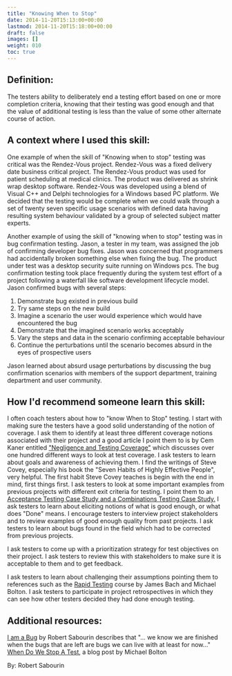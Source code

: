 ```yaml
---
title: "Knowing When to Stop"
date: 2014-11-20T15:13:00+00:00
lastmod: 2014-11-20T15:18:00+00:00
draft: false
images: []
weight: 010
toc: true
---
```


## Definition:

The testers ability to deliberately end a testing effort based on one or more completion criteria, knowing that their testing was good enough and that the value of additional testing is less than the value of some other alternate course of action.

## A context where I used this skill:

One example of when the skill of "Knowing when to stop" testing was critical was the Rendez-Vous project.
Rendez-Vous was a fixed delivery date business critical project.
The Rendez-Vous product was used for patient scheduling at medical clinics.
The product was delivered as shrink wrap desktop software.
Rendez-Vous was developed using a blend of Visual C++ and Delphi technologies for a Windows based PC platform.
We decided that the testing would be complete when we could walk through a set of twenty seven specific usage scenarios with defined data having resulting system behaviour validated by a group of selected subject matter experts.

Another example of using the skill of "knowing when to stop" testing was in bug confirmation testing.
Jason, a tester in my team, was assigned the job of confirming developer bug fixes.
Jason was concerned that programmers had accidentally broken something else when fixing the bug.
The product under test was a desktop security suite running on Windows pcs.
The bug confirmation testing took place frequently during the system test effort of a project following a waterfall like software development lifecycle model.
Jason confirmed bugs with several steps:

1. Demonstrate bug existed in previous build
2. Try same steps on the new build
3. Imagine a scenario the user would experience which would have encountered the bug
4. Demonstrate that the imagined scenario works acceptably
5. Vary the steps and data in the scenario confirming acceptable behaviour
6. Continue the perturbations until the scenario becomes absurd in the eyes of prospective users

Jason learned about absurd usage perturbations by discussing the bug confirmation scenarios with members of the support department, training department and user community.

## How I'd recommend someone learn this skill:

I often coach testers about how to "know When to Stop" testing.
I start with making sure the testers have a good solid understanding of the notion of coverage.
I ask them to identify at least three different coverage notions associated with their project and a good article I point them to is by Cem Kaner entitled ["Negligence and Testing Coverage"](http://kaner.com/pdfs/negligence_and_testing_coverage.pdf) which discusses over one hundred different ways to look at test coverage.
I ask testers to learn about goals and awareness of achieving them.
I find the writings of Steve Covey, especially his book the "Seven Habits of Highly Effective People", very helpful.
The first habit Steve Covey teaches is begin with the end in mind, first things first.
I ask testers to look at some important examples from previous projects with different exit criteria for testing.
I point them to an [Acceptance Testing Case Study and a Combinations Testing Case Study.](http://www.google.com/url?q=http%3A%2F%2Fwww.amibugshare.com%2Fcase_studies%2FCase_Study_Acceptance_Testing.zip&sa=D&sntz=1&usg=AFQjCNHULnPvHth84rL1KiCE1fPLttY3vA)
I ask testers to learn about eliciting notions of what is good enough, or what does "Done" means.
I encourage testers to interview project stakeholders and to review examples of good enough quality from past projects.
I ask testers to learn about bugs found in the field which had to be corrected from previous projects.

I ask testers to come up with a prioritization strategy for test objectives on their project.
I ask testers to review this with stakeholders to make sure it is acceptable to them and to get feedback.

I ask testers to learn about challenging their assumptions pointing them to references such as the [Rapid Testing](http://www.satisfice.com/info_rst.shtml) course by James Bach and Michael Bolton.
I ask testers to participate in project retrospectives in which they can see how other testers decided they had done enough testing.

## Additional resources:

[I am a Bug](http://www.amazon.com/I-am-Bug-Robert-Sabourin/dp/0968577407/ref=sr_1_1?ie=UTF8&qid=1416496046&sr=8-1&keywords=i+am+a+bug) by Robert Sabourin describes that "\... we know we are finished when the bugs that are left are bugs we can live with at least for now\..."
[When Do We Stop A Test](http://www.developsense.com/blog/2009/09/when-do-we-stop-test/), a blog post by Michael Bolton

By: Robert Sabourin

